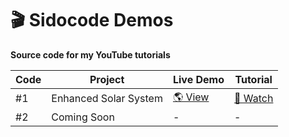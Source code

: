 # 🎬 Sidocode Demos  
**Source code for my YouTube tutorials**  

| Code  | Project           | Live Demo              | Tutorial       |
|-------|-------------------|------------------------|----------------|
| #1    | Enhanced Solar System | [🌎 View](https://sidocodeyt.github.io/sidocode-demos/code-01-enhanced-solar-system/) | [🎥 Watch](https://youtu.be/FpTSKBXgH9U) |
| #2    | Coming Soon       | -                      | -              |
